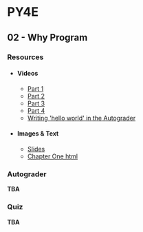 # PY4E

## 02 - Why Program

### Resources

- #### Videos
  - [Part 1](https://youtu.be/fvhNadKjE8g)
  - [Part 2](https://youtu.be/VQZTZsXk8sA)
  - [Part 3](https://youtu.be/LLzFNlCjTSo)
  - [Part 4](https://youtu.be/gsry2SYOFCw)
  - [Writing 'hello world' in the Autograder](https://youtu.be/aDwb41EMEQQ)
- #### Images & Text
  - [Slides](../Resources/Slides/Pythonlearn-01-Intro.pptx)
  - [Chapter One html](https://www.py4e.com/html3/01-intro)

### Autograder

**TBA**

### Quiz

**TBA**